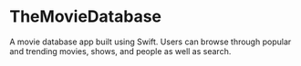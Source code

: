 # TheMovieDatabase
A movie database app built using Swift. Users can browse through popular and trending movies, shows, and people as well as search. 
